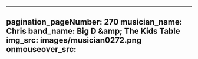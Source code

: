 ------
pagination_pageNumber: 270
musician_name: Chris
band_name: Big D &amp;amp; The Kids Table
img_src: images/musician0272.png
onmouseover_src: 
------